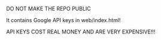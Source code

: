 DO NOT MAKE THE REPO PUBLIC

It contains Google API keys in web/index.html!

API KEYS COST REAL MONEY AND ARE VERY EXPENSIVE!!!
